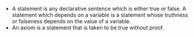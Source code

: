 * A statement is any declarative sentence which is either true or false. A statement which depends on a variable is a statement whose truthness or falseness depends on the value of a variable.
* An axiom is a statement that is taken to be true without proof.
